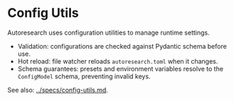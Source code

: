 # Config Utils

Autoresearch uses configuration utilities to manage runtime settings.

- Validation: configurations are checked against Pydantic schema before use.
- Hot reload: file watcher reloads `autoresearch.toml` when it changes.
- Schema guarantees: presets and environment variables resolve to the
  `ConfigModel` schema, preventing invalid keys.

See also: [../specs/config-utils.md](../specs/config-utils.md).
